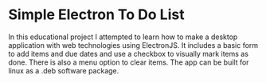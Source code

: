 # Simple Electron To Do List

In this educational project I attempted to learn how to make a desktop application with web technologies using ElectronJS. 
It includes a basic form to add items and due dates and use a checkbox to visually mark items as done. There is also a menu option to clear items. The app can be built for linux as a .deb software package.
